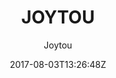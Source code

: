 ---
title: "JOYTOU"
github: https://github.com/joytou/joytou.github.io
demo: https://joytou.github.io/
author: Joytou

ssg:
  - Jekyll
cms:
  - No Cms
date: 2017-08-03T13:26:48Z
github_branch: master
description: "JOYTOU is a BootStrap blog template developed by Joytou Wu."
stale: false
---
